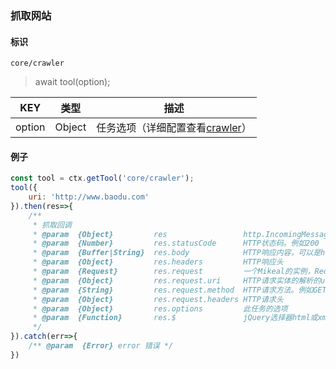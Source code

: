 
### 抓取网站

#### 标识

`core/crawler`

> await tool(option);

| KEY    | 类型   | 描述                                                                     |
| ------ | ------ | ------------------------------------------------------------------------ |
| option | Object | 任务选项（详细配置查看[crawler](https://www.npmjs.com/package/crawler)） |

#### 例子

```javascript
const tool = ctx.getTool('core/crawler');
tool({
	uri: 'http://www.baodu.com'
}).then(res=>{
	/**
	 * 抓取回调
	 * @param  {Object}         res                 http.IncomingMessage标准IncomingMessage的响应包括$和options
	 * @param  {Number}         res.statusCode      HTTP状态码。例如200
	 * @param  {Buffer|String}  res.body            HTTP响应内容，可以是html页面，纯文本或xml文档，例如
	 * @param  {Object}         res.headers         HTTP响应头
	 * @param  {Request}        res.request         一个Mikeal的实例，Request而不是
	 * @param  {Object}         res.request.uri     HTTP请求实体的解析的url
	 * @param  {String}         res.request.method  HTTP请求方法。例如GET
	 * @param  {Object}         res.request.headers HTTP请求头
	 * @param  {Object}         res.options         此任务的选项
	 * @param  {Function}       res.$               jQuery选择器html或xml文档的选择器。
	 */
}).catch(err=>{
    /** @param  {Error} error 错误 */
})
```